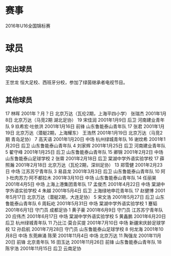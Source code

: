 # 赛事
2016年U16全国锦标赛

# 球员
## 突出球员
王世龙 恒大足校、西班牙分校，参加了绿茵继承者电视节目。

## 其他球员
17 林晖 2001年？月？日 北京万达（瓦伦2期，上海平四小学）
张瑞杰 2001年1月8日 北京万达（马竞2期 湖北足协）
19 宋佳润 2001年1月9日 后卫 河南建业青年队
9 玖希宏·吐依洪 2001年1月16日 前锋 山东鲁能泰山青年队
17 张君 2001年1月19日 北京万达（潜艇2期，上海耀东）
王浩然 2001年1月19日 北京万达（马竞2期 青岛足协）
7 高天语 2001年1月20日 中场 杭州绿城青年队
16 谢炆希 2001年1月20日 后卫 山东鲁能泰山青年队
4 刘家辉 2001年1月25日 后卫 河南建业青年队
5 翟守峰 2001年1月25日 后卫 山东鲁能泰山青年队
15 卿锦 2001年2月2日 中场 山东鲁能泰山足球学校
2 张霄 2001年2月18日 后卫 棠湖中学外语实验学校
17 薛照瀚 2001年2月18日 北京万达（瓦伦2期，深圳足协）
13 郑雪健 2001年2月23日 中场 江苏苏宁青年队
3 易县龙 2001年3月3日 后卫 山东鲁能泰山青年队
10 阿卜杜肉苏力·阿不都拉木 2001年3月10日 中场 山东鲁能泰山青年队
14 任丽昊 2001年4月5日 中场 上海上港集团青年队
17 孟俊杰 2001年4月22日 中场 棠湖中学外语实验学校
4 朱越 2001年5月4日 后卫 上海绿地申花青年队
17 赵健博 2001年5月17日 北京万达（潜艇2期，大连足协）
5 宋文浩 2001年5月27日 后卫 山东鲁能泰山青年队
6 周耘屹 2001年5月31日 中场 棠湖中学外语实验学校
1 蹇韬 2001年6月1日 守门员 成都足协
1 黄子豪 2001年6月9日 守门员 江苏苏宁青年队
20 应伟杰 2001年6月17日 中场 棠湖中学外语实验学校
5 黄鑫鹏 2001年6月20日 后卫 杭州绿城青年队
11 乃比江·莫合买提 2001年7月10日 中场 新疆宋庆龄足球学校
12 孙启航 2001年7月28日 守门员 山东鲁能泰山足球学校
8 何龙海 2001年10月8日 中场 东莞麻涌
陈荣 2001年11月4日 中场 北京万达
11 陶强龙 2001年11月20日 前锋 北京青年队
16 田玉达 2001年11月26日 前锋 山东鲁能泰山青年队
18 陈宇浩 2001年11月15日 后卫 云南足协
